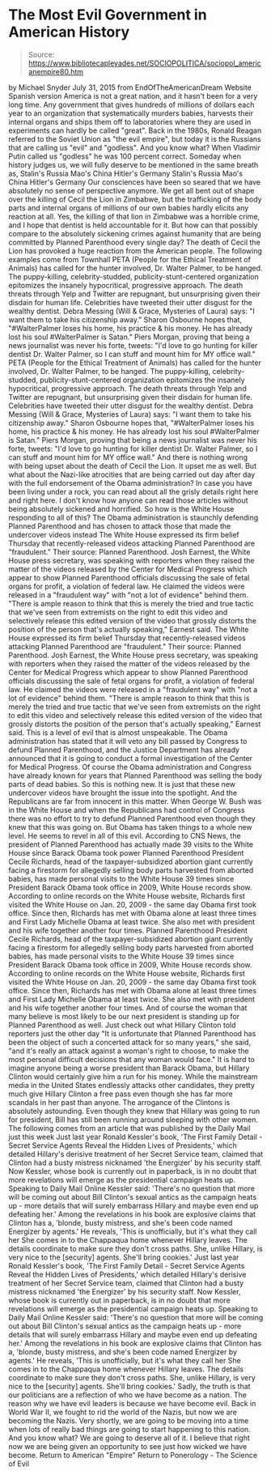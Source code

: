 # The Most Evil Government in American History

> Source: https://www.bibliotecapleyades.net/SOCIOPOLITICA/sociopol_americanempire80.htm

by Michael Snyder July 31, 2015 from EndOfTheAmericanDream Website
Spanish version
America is not a great nation, and it hasn't been for a very long time.
Any government that gives hundreds of millions of dollars each year to an organization that systematically murders babies, harvests their internal organs and ships them off to laboratories where they are used in experiments can hardly be called "great".
Back in the 1980s, Ronald Reagan referred to the Soviet Union as "the evil empire", but today it is the Russians that are calling us "evil" and "godless".
And you know what? When Vladimir Putin called us "godless" he was 100 percent correct.
Someday when history judges us, we will fully deserve to be mentioned in the same breath as,
Stalin's Russia Mao's China Hitler's Germany
Stalin's Russia
Mao's China
Hitler's Germany
Our consciences have been so seared that we have absolutely no sense of perspective anymore.
We get all bent out of shape over the killing of Cecil the Lion in Zimbabwe, but the trafficking of the body parts and internal organs of millions of our own babies hardly elicits any reaction at all.
Yes, the killing of that lion in Zimbabwe was a horrible crime, and I hope that dentist is held accountable for it.
But how can that possibly compare to the absolutely sickening crimes against humanity that are being committed by Planned Parenthood every single day?
The death of Cecil the Lion has provoked a huge reaction from the American people.
The following examples come from Townhall
PETA (People for the Ethical Treatment of Animals) has called for the hunter involved, Dr. Walter Palmer, to be hanged. The puppy-killing, celebrity-studded, publicity-stunt-centered organization epitomizes the insanely hypocritical, progressive approach. The death threats through Yelp and Twitter are repugnant, but unsurprising given their disdain for human life. Celebrities have tweeted their utter disgust for the wealthy dentist. Debra Messing (Will & Grace, Mysteries of Laura) says: "I want them to take his citizenship away." Sharon Osbourne hopes that, "#WalterPalmer loses his home, his practice & his money. He has already lost his soul #WalterPalmer is Satan." Piers Morgan, proving that being a news journalist was never his forte, tweets: "I'd love to go hunting for killer dentist Dr. Walter Palmer, so I can stuff and mount him for MY office wall."
PETA (People for the Ethical Treatment of Animals) has called for the hunter involved, Dr. Walter Palmer, to be hanged.
The puppy-killing, celebrity-studded, publicity-stunt-centered organization epitomizes the insanely hypocritical, progressive approach. The death threats through Yelp and Twitter are repugnant, but unsurprising given their disdain for human life.
Celebrities have tweeted their utter disgust for the wealthy dentist. Debra Messing (Will & Grace, Mysteries of Laura) says:
"I want them to take his citizenship away."
Sharon Osbourne hopes that,
"#WalterPalmer loses his home, his practice & his money. He has already lost his soul #WalterPalmer is Satan."
Piers Morgan, proving that being a news journalist was never his forte, tweets:
"I'd love to go hunting for killer dentist Dr. Walter Palmer, so I can stuff and mount him for MY office wall."
And there is nothing wrong with being upset about the death of Cecil the Lion. It upset me as well.
But what about the Nazi-like atrocities that are being carried out day after day with the full endorsement of the Obama administration?
In case you have been living under a rock, you can read about all the grisly details right here and right here. I don't know how anyone can read those articles without being absolutely sickened and horrified.
So how is the White House responding to all of this?
The Obama administration is staunchly defending Planned Parenthood and has chosen to attack those that made the undercover videos instead
The White House expressed its firm belief Thursday that recently-released videos attacking Planned Parenthood are "fraudulent." Their source: Planned Parenthood. Josh Earnest, the White House press secretary, was speaking with reporters when they raised the matter of the videos released by the Center for Medical Progress which appear to show Planned Parenthood officials discussing the sale of fetal organs for profit, a violation of federal law. He claimed the videos were released in a "fraudulent way" with "not a lot of evidence" behind them. "There is ample reason to think that this is merely the tried and true tactic that we've seen from extremists on the right to edit this video and selectively release this edited version of the video that grossly distorts the position of the person that's actually speaking," Earnest said.
The White House expressed its firm belief Thursday that recently-released videos attacking Planned Parenthood are "fraudulent." Their source: Planned Parenthood.
Josh Earnest, the White House press secretary, was speaking with reporters when they raised the matter of the videos released by the Center for Medical Progress which appear to show Planned Parenthood officials discussing the sale of fetal organs for profit, a violation of federal law.
He claimed the videos were released in a "fraudulent way" with "not a lot of evidence" behind them.
"There is ample reason to think that this is merely the tried and true tactic that we've seen from extremists on the right to edit this video and selectively release this edited version of the video that grossly distorts the position of the person that's actually speaking," Earnest said.
This is a level of evil that is almost unspeakable.
The Obama administration has stated that it will veto any bill passed by Congress to defund Planned Parenthood, and the Justice Department has already announced that it is going to conduct a formal investigation of the Center for Medical Progress.
Of course the Obama administration and Congress have already known for years that Planned Parenthood was selling the body parts of dead babies. So this is nothing new. It is just that these new undercover videos have brought the issue into the spotlight.
And the Republicans are far from innocent in this matter.
When George W. Bush was in the White House and when the Republicans had control of Congress there was no effort to try to defund Planned Parenthood even though they knew that this was going on.
But Obama has taken things to a whole new level. He seems to revel in all of this evil.
According to CNS News, the president of Planned Parenthood has actually made 39 visits to the White House since Barack Obama took power
Planned Parenthood President Cecile Richards, head of the taxpayer-subsidized abortion giant currently facing a firestorm for allegedly selling body parts harvested from aborted babies, has made personal visits to the White House 39 times since President Barack Obama took office in 2009, White House records show. According to online records on the White House website, Richards first visited the White House on Jan. 20, 2009 - the same day Obama first took office. Since then, Richards has met with Obama alone at least three times and First Lady Michelle Obama at least twice. She also met with president and his wife together another four times.
Planned Parenthood President Cecile Richards, head of the taxpayer-subsidized abortion giant currently facing a firestorm for allegedly selling body parts harvested from aborted babies, has made personal visits to the White House 39 times since President Barack Obama took office in 2009, White House records show.
According to online records on the White House website, Richards first visited the White House on Jan. 20, 2009 - the same day Obama first took office.
Since then, Richards has met with Obama alone at least three times and First Lady Michelle Obama at least twice.
She also met with president and his wife together another four times.
And of course the woman that many believe is most likely to be our next president is standing up for Planned Parenthood as well.
Just check out what Hillary Clinton told reporters just the other day
"It is unfortunate that Planned Parenthood has been the object of such a concerted attack for so many years," she said, "and it's really an attack against a woman's right to choose, to make the most personal difficult decisions that any woman would face."
It is hard to imagine anyone being a worse president than Barack Obama, but Hillary Clinton would certainly give him a run for his money.
While the mainstream media in the United States endlessly attacks other candidates, they pretty much give Hillary Clinton a free pass even though she has far more scandals in her past than anyone.
The arrogance of the Clintons is absolutely astounding. Even though they knew that Hillary was going to run for president, Bill has still been running around sleeping with other women.
The following comes from an article that was published by the Daily Mail just this week
Just last year Ronald Kessler's book, 'The First Family Detail - Secret Service Agents Reveal the Hidden Lives of Presidents,' which detailed Hillary's derisive treatment of her Secret Service team, claimed that Clinton had a busty mistress nicknamed 'the Energizer' by his security staff. Now Kessler, whose book is currently out in paperback, is in no doubt that more revelations will emerge as the presidential campaign heats up. Speaking to Daily Mail Online Kessler said: 'There's no question that more will be coming out about Bill Clinton's sexual antics as the campaign heats up - more details that will surely embarrass Hillary and maybe even end up defeating her.' Among the revelations in his book are explosive claims that Clinton has a, 'blonde, busty mistress, and she's been code named Energizer by agents.' He reveals, 'This is unofficially, but it's what they call her She comes in to the Chappaqua home whenever Hillary leaves. The details coordinate to make sure they don't cross paths. She, unlike Hillary, is very nice to the [security] agents. She'll bring cookies.'
Just last year Ronald Kessler's book, 'The First Family Detail - Secret Service Agents Reveal the Hidden Lives of Presidents,' which detailed Hillary's derisive treatment of her Secret Service team, claimed that Clinton had a busty mistress nicknamed 'the Energizer' by his security staff.
Now Kessler, whose book is currently out in paperback, is in no doubt that more revelations will emerge as the presidential campaign heats up.
Speaking to Daily Mail Online Kessler said:
'There's no question that more will be coming out about Bill Clinton's sexual antics as the campaign heats up - more details that will surely embarrass Hillary and maybe even end up defeating her.'
Among the revelations in his book are explosive claims that Clinton has a,
'blonde, busty mistress, and she's been code named Energizer by agents.'
He reveals,
'This is unofficially, but it's what they call her She comes in to the Chappaqua home whenever Hillary leaves. The details coordinate to make sure they don't cross paths. She, unlike Hillary, is very nice to the [security] agents. She'll bring cookies.'
Sadly, the truth is that our politicians are a reflection of who we have become as a nation.
The reason why we have evil leaders is because we have become evil.
Back in World War II, we fought to rid the world of the Nazis, but now we are becoming the Nazis. Very shortly, we are going to be moving into a time when lots of really bad things are going to start happening to this nation.
And you know what? We are going to deserve all of it.
I believe that right now we are being given an opportunity to see just how wicked we have become.
Return to American "Empire"
Return to Ponerology - The Science of Evil
